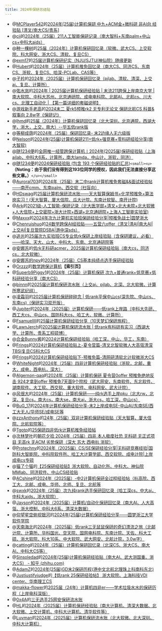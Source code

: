 ```yaml
---
title: 2024年保研总结贴
---
```

* @[MCPlayer542](https://www.zhihu.com/people/mcplayer542)的[2024年(25届)计算机保研 中九+ACM金+微科研 非AI向 经验贴 \[清叉/南大CS/贵系\]](https://zhuanlan.zhihu.com/p/875837496)
* @[cii](https://www.zhihu.com/people/ciyi-72)的[2024年（25届）211人工智能保研记录（南大智科+东南palm+中山cs+中科大aids）](https://zhuanlan.zhihu.com/p/705008120)
* @[种一棵树](https://www.zhihu.com/people/jin-ci-4-52)的[25届（2024年）计算机保研回忆录（软微、武大CS、上交软院、科大网安、浙大CS、清软、复旦CS）](https://zhuanlan.zhihu.com/p/893479631)
* @[exm17](https://www.zhihu.com/people/ji-mo-ai-17)的[25届计算机保研纪实（NJU/SJTU/神仙院）随缘更新](https://zhuanlan.zhihu.com/p/710750941)
* @[Hubert](https://www.zhihu.com/people/qiu-niang-43-66)的[2024年（25届）计算机推免回忆录（南大CS、同济CS、东南CS、浙软、复旦CS、哈深-PCLab、CAS等）](https://zhuanlan.zhihu.com/p/920568634)
* @[子衿](https://www.zhihu.com/people/qiu-cong-to)的[2024年（2025届）计算机保研回忆录（pjlab、清软、清深、上交ai、复旦、计算所）](https://zhuanlan.zhihu.com/p/885256711)
* @[佑水岚](https://www.zhihu.com/people/yi-qing-nai)的[2024年 | 2025届计算机保研经验贴 | 末流211跨保上岸南京大学 | 南大软院、中科大苏州、北京通研院、成电电科院、北邮AI、北航cs、川大cs、北理工自动化 | 【第一篇详细的套磁说明】](https://zhuanlan.zhihu.com/p/770071908)
* @[游戏新手老高](https://www.zhihu.com/people/97-34-14-78-68)的[2024末二 夏rk5预推rk2 无专利无论文 保研北航CS 科普&amp;叙事向 2.8w字《保研记》](https://zhuanlan.zhihu.com/p/721669410)
* @[lhmd](https://www.zhihu.com/people/li-hun-meng-die)的[25届（2024年）计算机保研回忆录（北大深圳，北京通院，西湖大学，浙大，上交，南大）--华五低rank版](https://zhuanlan.zhihu.com/p/816993503)
* @[等柳成荫](https://www.zhihu.com/people/deng-liu-cheng-yin)的[2024年（25届）保研回忆录- 末2边缘人无六级版](https://zhuanlan.zhihu.com/p/791980186)
* @[Nelson](https://bosswnx.xyz)的[2024年(25届)计算机保研211+低rk+强竞赛+零科研经验分享(南大智软)](https://zhuanlan.zhihu.com/p/764039629)
* @[随1234便](https://www.zhihu.com/people/96b113ef41e7a88601debc45a636dfb6)的[全网唯一经管跨保计算机丨2024年(2025届)保研经验贴（上海ailab，中科大6系，计算所，南大lamda，中山计，浙软，同济）](https://zhuanlan.zhihu.com/p/709985313)
* @[随1234便](https://www.zhihu.com/people/96b113ef41e7a88601debc45a636dfb6)的[2024保研经验贴 (包含 193 个保研经验贴的汇总)](https://www.zhihu.com/collection/967421846?utm_source=qq&utm_medium=social&utm_oi=885488150758191104)`<small><u>`**（Noting：由于我们没有得到这193位同学的授权，因此我们无法直接分享这些文章。）**`</u></small>`
* @[Auroral703](https://github.com/Auroral703)的[2024年（25届）末二中rank计算机推免套磁&amp;&amp;面试经验帖——南开cmm、东南palm、西交软（扫盲向）](https://zhuanlan.zhihu.com/p/722088790)
* @[HDswag](https://www.zhihu.com/people/swaggyp-79-58)的[25届计算机保研流水账——天大智算保姆书+化学预推免+算法岗实习！(天大智算、厦大信院、瓜大计院、东南计软智、南开计院)](https://zhuanlan.zhihu.com/p/705127447)
* @[Ark](https://www.zhihu.com/people/k4mtz0)的[2021级-人工智能-保研记录（北大医学部+清叉+北大未院+北大软微+人大信院+上交密院+浙大计院+西湖+北京通研院+上海人工智能实验室)](https://zhuanlan.zhihu.com/p/12868669134)
* @[Maxxx](https://www.zhihu.com/people/jing-yu-yu-yu-kkkk)的[2024年次九计算机实验班保研经验分享|预推免战士|圆梦浙大](https://zhuanlan.zhihu.com/p/778165195)
* @[Chenruishuo](https://github.com/Chenruishuo)的[24数学跨保AI经验贴——五营六offer（清叉|清AI|南大AI|上交AI|复旦管院DSBA|港中深sds）](https://zhuanlan.zhihu.com/p/722033980)
* @[追光](https://github.com/Weistrass)的[25届次九实验班CS专业低rk保研上岸经验贴（含保研建议，必看）——哈深、天大、山大、中科大、东南、北京通研院等](https://zhuanlan.zhihu.com/p/787434682)
* @[安娜苏](https://github.com/Je3ter)的[低rk无科研acmer，2025届计算机保研经验贴（南大cs，同济cs，北大软微）](https://zhuanlan.zhihu.com/p/767565015)
* @[安娜苏的npy](https://github.com/Je3ter)的[2024年（25届）CS基本纯绩点选手保研经验贴](https://zhuanlan.zhihu.com/p/767703181)
* @[Orzzz](https://github.com/Illusionna)的[数学跨保计算机](https://www.orzzz.net/directory/about/Undergraduate/PostgraduateRecommendation/index.html)**【索引页】**
* @[Superb9Piggy1](https://zhuanlan.zhihu.com/p/790480809)的[2024年（25届）计算机保研 次九+普通rank+低竞赛+低科研经验分享（南大CS）](https://zhuanlan.zhihu.com/p/790480809)
* @[binnn](https://www.zhihu.com/people/w-bei-shang)的[2025届计算机保研流水账（上交ai、pjlab、北深、北大软微、计算所寒武纪组）](https://zhuanlan.zhihu.com/p/762734102)
* @[凌霜羽](https://www.zhihu.com/people/star-85-10-90)的[2025届计算机保研碎碎念 | 低rank平保中山cs(深先院、中山cs、东南cs)（保研实习双开版）](https://zhuanlan.zhihu.com/p/719879083)
* @[Jupiter](https://www.zhihu.com/people/chirs-3-4)的[2024年（2025届）计算机保研——低rank上岸路（中科大先研、西工大cs、中山cs、国防科大cs、哈工大、软微、计算所）](https://zhuanlan.zhihu.com/p/786622126)
* @[Fsamuellll](https://www.zhihu.com/people/fsamuel)的[25届计算机保研经验分享（10天梦幻保研旅程）](https://zhuanlan.zhihu.com/p/708507301)
* @[LawnJerch](https://github.com/Alter-Liu)的[2025届计算机保研流水账 | 低rank有科研有实习（西湖大学、计算所、贵系工程硕博）](https://zhuanlan.zhihu.com/p/796755384)
* @[合金Bunny酱](https://space.bilibili.com/305821778)的[2024计算机保研经验贴（哈工深，中山，华工，东南）](https://www.bilibili.com/opus/982457937753538582)
* @[Frings](https://www.zhihu.com/people/lin-dong-jiang-zhi-91-76)的[2024计算机保研经验贴上-夏令营篇-清叉北智软微人大高瓴清深TBSI复旦CS科大CS](https://zhuanlan.zhihu.com/p/774165680)
* @[Frings](https://www.zhihu.com/people/lin-dong-jiang-zhi-91-76)的[2024计算机保研经验贴下-预推免篇-清网研清软北计软微浙大CS](https://zhuanlan.zhihu.com/p/808810450)
* @[WhiteNight](https://github.com/WhiteNight123)的[2024年（25届）四非计算机保研经验贴（浙软，北邮，重大，成电，西电杭，深大）](https://zhuanlan.zhihu.com/p/808961775)
* @[Algernon-qaq](https://www.zhihu.com/people/a-er-ji-nong-24)的[2024年（25届）计算机保研 夏令营0offer 预推免绝地反击 924才拿到offer 预推免7天面9个院校（武大网安、东南软件、东北软件、湖南软件、大工软、西交软、重大软件、电科网安、武大计院）](https://zhuanlan.zhihu.com/p/809351967)
* @[风很大](https://zhuanlan.zhihu.com/p/832349663)的[2024年（25届）计算机保研——纯rk选手上岸pku（北大rw，北深，复旦cs，南大cs，南大se，南大ai，浙大cs，哈工深，中山cs）](https://zhuanlan.zhihu.com/p/832349663)
* @[BuG_17](https://github.com/17BuGs)的[2024年计算机保研经验分享-末2上岸成电SE-中山AI/东南SE/西工大无人/华师SE/成电SE等](https://17bugs.github.io/2024/10/04/tuimian_exp/)
* @[zzxAnthony](https://github.com/zzxAnthony)的[24年（25届）双非计算机保研经验贴（天大智算、厦大信院、北航软院等）](https://zhuanlan.zhihu.com/p/786703194)
* @[Tgotp](https://github.com/Tgotp)的[25保研四非低rk计算机推免经验帖](https://zhuanlan.zhihu.com/p/783162409)
* @[次林梦叶](https://github.com/cilinmengye)的[朝花夕拾 2024年（25届）四非 本人极度社恐 无科研 无正式项目 无高rk 无ACM 劣势保研（深大 苏大 西电杭 浙软）](https://www.cnblogs.com/cilinmengye/p/18448662)
* @[Protechny](https://www.zhihu.com/people/xiang-bei-4-62)的[2024年（2025届）CS/SE保研经验分享|无科研竞赛经验|国防科大智能院、中科院软件所、哈工大计算学部、西交软院、成电计院|上岸成电cs专硕](https://zhuanlan.zhihu.com/p/809858162)
* @[猫了个猫](https://www.zhihu.com/people/lsz-14-39)的[【25保研经验贴】浙大软院、自动化所、中科大、神仙院MMlab、同济软件、中山CS经验贴](https://zhuanlan.zhihu.com/p/770129585)
* @[ACshine](https://github.com/ACshine)的[2024年（2025届）-中2计算机保研全过程经验帖（杭高院、西工大、北邮、成电、华师、北师、复旦、北航等](https://zhuanlan.zhihu.com/p/860709046)
* @[swxk](https://www.zhihu.com/people/sai-wai-xing-ke)的[2024年（25届）次九纯rank选手保研回忆录（哈工深cs，中大ai，中科大aids，浙大软院）](https://zhuanlan.zhihu.com/p/924781136)
* @[Jayson](https://www.zhihu.com/people/cai-cai-46-94-34)的[2024年（2025届）计算机/自动化保研回忆录（南大AI、人大高瓴、浙大控制、中科大6系、清深大数据）](https://zhuanlan.zhihu.com/p/940729266)
* @[仰望星空俯视银河](https://www.zhihu.com/people/yang-wang-xing-kong-fu-shi-yin-he)的[2024年(25届)计算机保研经验分享——圆梦浙江大学软件学院](https://zhuanlan.zhihu.com/p/911068744)
* @[天南海北](https://www.zhihu.com/people/tian-nan-hai-bei-2541)的[2024年（2025届）低rank三无鼠鼠保研的奇幻漂流之旅（北邮计院、计算所、华科国光、空天院、国网电科院、东南计院、天佐、科大工硕、浙大软院、科大10系、中大软院、武大网安、北航计院，3.0w字）](https://zhuanlan.zhihu.com/p/839171218)
* @[catting](https://www.zhihu.com/people/hcatting)的[2024年（25届）计算机保研回忆录（北深CS、浙大CS、南大AI、中科大CS等）](https://zhuanlan.zhihu.com/p/1813337698)
* @[Sinsoledad](https://www.zhihu.com/people/sinsoledad-19)的[2024年(25届)计算机保研经验贴（南大AI、武大测国重、浙大CS） - 知乎 (zhihu.com)](https://zhuanlan.zhihu.com/p/2496112146)
* @[AdamZ](https://www.zhihu.com/people/hui-lun-84)的[2024年(25届)GD末2保研历程(港中文北航北理珠上科南科东北)](https://zhuanlan.zhihu.com/p/710500808)
* @[Justjustifyjudge](https://github.com/Justjustifyjudge)的[【低rank 25保研经验帖】 浙大软院、上海科技VDI center、华南理工CS](https://ustb-scut.github.io/repo4scirec/baoyan_jjj.html)
* @[makka-flower](https://www.zhihu.com/people/xi-xi-76-11-55)的[2025届（24年）计算机四非er——学术垃圾水水的保研历程（上岸电科深版）](https://zhuanlan.zhihu.com/p/4400140606)
* @[0x4A](https://www.zhihu.com/people/0x4A)的[三无选手25网安保研流水账](https://zhuanlan.zhihu.com/p/785749970)
* @[HL](https://www.zhihu.com/people/wang-zi-hang-75)的[2024年（2025届）计算机保研经验贴（南大计算机、清深大数据、北大软微、上交计算机、中科大计算机、清华软件等）](https://zhuanlan.zhihu.com/p/13744616149)
* @[Luvman](https://www.xiaohongshu.com/user/profile/60dada4d0000000001000984?xsec_token=YBHeGEQ2LW523fXeOOjglQ6KBQTiMMypFqeT3yLKs9Xzg=&xsec_source=app_share&xhsshare=CopyLink&appuid=60dada4d0000000001000984&apptime=1739079114&share_id=9d57548bdee746d5b5dbdb3d1fdbd859)的[2024年（2025届）计算机保研流水账（北大软微、北大深圳、中科大计算机）](http://xhslink.com/a/GZfunLpLfws5)